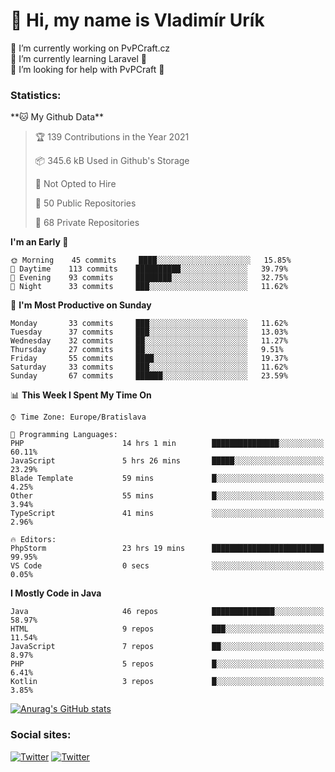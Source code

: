 <h1> 👋 Hi, my name is Vladimír Urík</h1>
<p>
 🔭 I’m currently working on PvPCraft.cz<br>
 🌱 I’m currently learning Laravel 💙<br>
 🤔 I’m looking for help with PvPCraft 💝<br>
</p>
<h3>Statistics:</h3>
<!--START_SECTION:waka-->
**🐱 My Github Data** 

> 🏆 139 Contributions in the Year 2021
 > 
> 📦 345.6 kB Used in Github's Storage 
 > 
> 🚫 Not Opted to Hire
 > 
> 📜 50 Public Repositories 
 > 
> 🔑 68 Private Repositories  
 > 
**I'm an Early 🐤** 

```text
🌞 Morning    45 commits     ████░░░░░░░░░░░░░░░░░░░░░   15.85% 
🌆 Daytime    113 commits    ██████████░░░░░░░░░░░░░░░   39.79% 
🌃 Evening    93 commits     ████████░░░░░░░░░░░░░░░░░   32.75% 
🌙 Night      33 commits     ███░░░░░░░░░░░░░░░░░░░░░░   11.62%

```
📅 **I'm Most Productive on Sunday** 

```text
Monday       33 commits     ███░░░░░░░░░░░░░░░░░░░░░░   11.62% 
Tuesday      37 commits     ███░░░░░░░░░░░░░░░░░░░░░░   13.03% 
Wednesday    32 commits     ██░░░░░░░░░░░░░░░░░░░░░░░   11.27% 
Thursday     27 commits     ██░░░░░░░░░░░░░░░░░░░░░░░   9.51% 
Friday       55 commits     ████░░░░░░░░░░░░░░░░░░░░░   19.37% 
Saturday     33 commits     ███░░░░░░░░░░░░░░░░░░░░░░   11.62% 
Sunday       67 commits     ██████░░░░░░░░░░░░░░░░░░░   23.59%

```


📊 **This Week I Spent My Time On** 

```text
⌚︎ Time Zone: Europe/Bratislava

💬 Programming Languages: 
PHP                      14 hrs 1 min        ███████████████░░░░░░░░░░   60.11% 
JavaScript               5 hrs 26 mins       █████░░░░░░░░░░░░░░░░░░░░   23.29% 
Blade Template           59 mins             █░░░░░░░░░░░░░░░░░░░░░░░░   4.25% 
Other                    55 mins             █░░░░░░░░░░░░░░░░░░░░░░░░   3.94% 
TypeScript               41 mins             ░░░░░░░░░░░░░░░░░░░░░░░░░   2.96%

🔥 Editors: 
PhpStorm                 23 hrs 19 mins      █████████████████████████   99.95% 
VS Code                  0 secs              ░░░░░░░░░░░░░░░░░░░░░░░░░   0.05%

```

**I Mostly Code in Java** 

```text
Java                     46 repos            ██████████████░░░░░░░░░░░   58.97% 
HTML                     9 repos             ███░░░░░░░░░░░░░░░░░░░░░░   11.54% 
JavaScript               7 repos             ██░░░░░░░░░░░░░░░░░░░░░░░   8.97% 
PHP                      5 repos             █░░░░░░░░░░░░░░░░░░░░░░░░   6.41% 
Kotlin                   3 repos             █░░░░░░░░░░░░░░░░░░░░░░░░   3.85%

```



<!--END_SECTION:waka-->

[![Anurag's GitHub stats](https://github-readme-stats.vercel.app/api?username=vladimir-urik)](https://github.com/anuraghazra/github-readme-stats)

<h3>Social sites:</h3>
<p><a href="https://twitter.com/GGGEDR" target="_blank"><img alt="Twitter" src="https://img.shields.io/badge/twitter-%231DA1F2.svg?&style=for-the-badge&logo=twitter&logoColor=white" /></a> <a href="https://www.reddit.com/user/GGGEDR" target="_blank"><img alt="Twitter" src="https://img.shields.io/badge/reddit-%23FE6262.svg?&style=for-the-badge&logo=reddit&logoColor=white" /></a>
</p>
